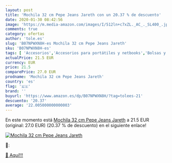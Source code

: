 ```yaml
---
layout: post
title: 'Mochila 32 cm Pepe Jeans Jareth con un 20.37 % de descuento'
date: 2020-01-30 08:42:56
image: 'https://m.media-amazon.com/images/I/512ln+c7xZL._AC_._SL400_.jpg'
comments: true
category: ofertas
author: 'tole.es'
slug: 'B07NPWXN8H-es Mochila 32 cm Pepe Jeans Jareth'
sku: 'B07NPWXN8H-es'
tags: [ 'Accesorios','Accesorios para portátiles y netbooks','Bolsas y fundas para portátiles y netbooks','Bolígrafos, lápices y útiles de escritura','Fundas blandas para portátiles y netbooks','Informática','Oficina y papelería','Rotuladores permanentes','Rotuladores y subrayadores','mochila', ]
actualPrice: 21.5 EUR
currency: EUR
price: 21.5
comparePrice: 27.0 EUR
prodname: 'Mochila 32 cm Pepe Jeans Jareth'
country: 'es'
flag: '🇪🇸'
brand: ''
buyurl: 'https://www.amazon.es/dp/B07NPWXN8H/?tag=tolees-21'
descuento: '20.37'
average: '22.005000000000003'
---
```


En este momento está [Mochila 32 cm Pepe Jeans Jareth](https://www.amazon.es/dp/B07NPWXN8H/?tag=tolees-21) a 21.5 EUR (original: 27.0 EUR) (20.37 %  de descuento) en el siguiente enlace!

[![Mochila 32 cm Pepe Jeans Jareth](https://m.media-amazon.com/images/I/512ln+c7xZL._AC_._SL400_.jpg)](https://www.amazon.es/dp/B07NPWXN8H/?tag=tolees-21)

🔎:


[🛒 Aquí!!!](https://www.amazon.es/dp/B07NPWXN8H/?tag=tolees-21)
